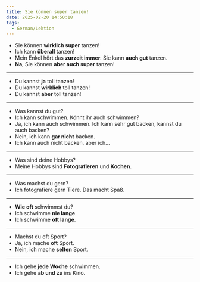 ```yaml
---
title: Sie können super tanzen!
date: 2025-02-20 14:50:18
tags:
  - German/Lektion
---
```

- Sie können **wirklich super** tanzen!
- Ich kann **überall** tanzen!
- Mein Enkel hört das **zurzeit immer**. Sie kann **auch gut** tanzen.
- **Na**, Sie können **aber auch super** tanzen!
---
- Du kannst **ja** toll tanzen!
- Du kannst **wirklich** toll tanzen!
- Du kannst **aber** toll tanzen!
---
- Was kannst du gut?
- Ich kann schwimmen. Könnt ihr auch schwimmen?
- Ja, ich kann auch schwimmen. Ich kann sehr gut backen, kannst du auch backen?
- Nein, ich kann **gar nicht** backen.
- Ich kann auch nicht backen, aber ich…
---
- Was sind deine Hobbys?
- Meine Hobbys sind **Fotografieren** und **Kochen**.
---
- Was machst du gern?
- Ich fotografiere gern Tiere. Das macht Spaß.
---
- **Wie oft** schwimmst du?
- Ich schwimme **nie lange**.
- Ich schwimme **oft lange**.
---
- Machst du oft Sport?
- Ja, ich mache **oft** Sport.
- Nein, ich mache **selten** Sport.
---
- Ich gehe **jede Woche** schwimmen.
- Ich gehe **ab und zu** ins Kino.
